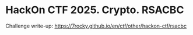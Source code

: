 # HackOn CTF 2025. Crypto. RSACBC

Challenge write-up: https://7rocky.github.io/en/ctf/other/hackon-ctf/rsacbc
